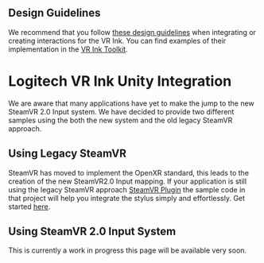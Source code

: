 ## Design Guidelines

We recommend that you follow [these design guidelines](../../Documentation/DesignGuidelines) when integrating or creating interactions for the VR Ink. You can find examples of their implementation in the [VR Ink Toolkit](../../Assets/Toolkit).


# Logitech VR Ink Unity Integration

We are aware that many applications have yet to make the jump to the new SteamVR 2.0 Input system. We have decided to provide two different samples using the both the new system and the old legacy SteamVR approach.

## Using Legacy SteamVR
SteamVR has moved to implement the OpenXR standard, this leads to the creation of the new SteamVR2.0 Input mapping. If your application is still using the legacy SteamVR approach [SteamVR Plugin](https://github.com/ValveSoftware/steamvr_unity_plugin/releases/tag/1.2.3) the sample code in that project will help you integrate the stylus simply and effortlessly.
Get started [here](./UnitySample_LegacySteamVR).

## Using SteamVR 2.0 Input System
This is currently a work in progress this page will be available very soon. 
